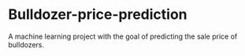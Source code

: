 # Bulldozer-price-prediction
A machine learning project with the goal of predicting the sale price of bulldozers.
